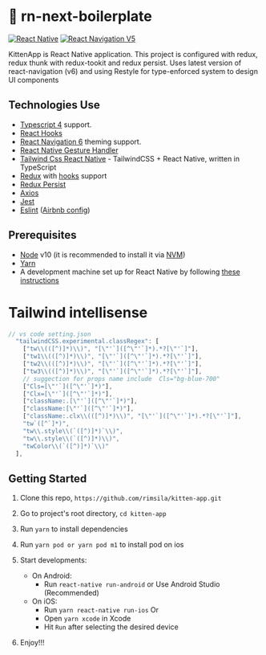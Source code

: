 # 🚀 rn-next-boilerplate

[![React Native](https://img.shields.io/badge/React%20Native-v0.65.1-green.svg)](https://facebook.github.io/react-native/) [![React Navigation V5](https://img.shields.io/badge/React%20Navigation-v6.0.2-blue.svg)](https://reactnavigation.org/)

KittenApp is React Native application. This project is configured with redux, redux thunk with redux-tookit and redux persist. Uses latest version of react-navigation (v6) and using Restyle for type-enforced system to design UI components

## Technologies Use

- [Typescript 4](https://www.typescriptlang.org/) support.
- [React Hooks](https://reactjs.org/docs/hooks-intro.html)
- [React Navigation 6](https://reactnavigation.org/) theming support.
- [React Native Gesture Handler](https://github.com/kmagiera/react-native-gesture-handler)
- [Tailwind Css React Native](https://www.npmjs.com/package/tailwind-react-native-classnames) - TailwindCSS + React Native, written in TypeScript
- [Redux](http://redux.js.org/) with [hooks](https://react-redux.js.org/api/hooks) support
- [Redux Persist](https://github.com/rt2zz/redux-persist/)
- [Axios](https://github.com/axios/axios)
- [Jest](https://facebook.github.io/jest/)
- [Eslint](http://eslint.org/) ([Airbnb config](https://github.com/airbnb/javascript/tree/master/packages/eslint-config-airbnb))

## Prerequisites

- [Node](https://nodejs.org) v10 (it is recommended to install it via [NVM](https://github.com/creationix/nvm))
- [Yarn](https://yarnpkg.com/)
- A development machine set up for React Native by following [these instructions](https://facebook.github.io/react-native/docs/getting-started.html)

# Tailwind intellisense

```js
// vs code setting.json
  "tailwindCSS.experimental.classRegex": [
    ["tw\\(([^)]*)\\)", "[\"'`]([^\"'`]*).*?[\"'`]"],
    ["tw1\\(([^)]*)\\)", "[\"'`]([^\"'`]*).*?[\"'`]"],
    ["tw2\\(([^)]*)\\)", "[\"'`]([^\"'`]*).*?[\"'`]"],
    ["tw3\\(([^)]*)\\)", "[\"'`]([^\"'`]*).*?[\"'`]"],
    // suggection for props name include  Cls="bg-blue-700"
    ["Cls=[\"'`]([^\"'`]*)"],
    ["Clx=[\"'`]([^\"'`]*)"],
    ["className:.[\"'`]([^\"'`]*)"],
    ["className:[\"'`]([^\"'`]*)"],
    ["className:.clx\\(([^)]*)\\)", "[\"'`]([^\"'`]*).*?[\"'`]"],
    "tw`([^`]*)",
    "tw\\.style\\(`([^)]*)`\\)",
    "tw\\.style\\(`([^)]*)\\)",
    "twColor\\(`([^)]*)`\\)"
  ],
```

## Getting Started

1. Clone this repo, `https://github.com/rimsila/kitten-app.git`
2. Go to project's root directory, `cd kitten-app`
3. Run `yarn` to install dependencies
4. Run `yarn pod or yarn pod m1` to install pod on ios
5. Start developments:

   - On Android:
     - Run `react-native run-android` or Use Android Studio (Recommended)
   - On iOS:
     - Run `yarn react-native run-ios` Or
     - Open `yarn xcode` in Xcode
     - Hit `Run` after selecting the desired device

6. Enjoy!!!
